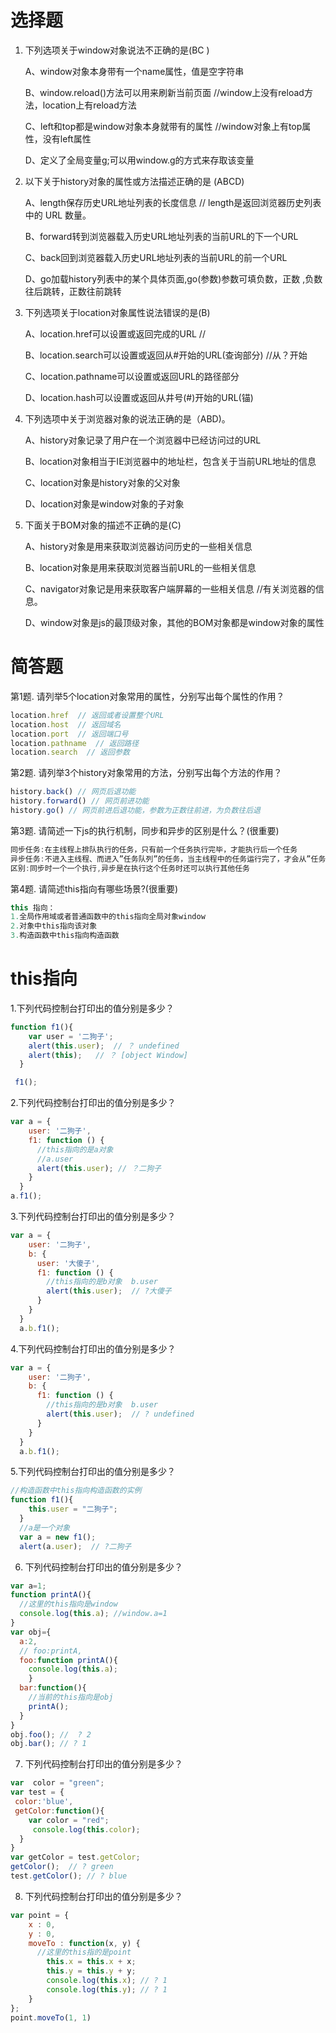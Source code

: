 # 选择题

1. ​下列选项关于window对象说法不正确的是(BC )

   A、window对象本身带有一个name属性，值是空字符串

   B、window.reload()方法可以用来刷新当前页面 //window上没有reload方法，location上有reload方法

   C、left和top都是window对象本身就带有的属性   //window对象上有top属性，没有left属性

   D、定义了全局变量g;可以用window.g的方式来存取该变量

2. 以下关于history对象的属性或方法描述正确的是 (ABCD)

   A、length保存历史URL地址列表的长度信息 // length是返回浏览器历史列表中的 URL 数量。

   B、forward转到浏览器载入历史URL地址列表的当前URL的下一个URL

   C、back回到浏览器载入历史URL地址列表的当前URL的前一个URL  

   D、go加载history列表中的某个具体页面,go(参数)参数可填负数，正数 ,负数往后跳转，正数往前跳转

3. 下列选项关于location对象属性说法错误的是(B)

   A、location.href可以设置或返回完成的URL  //

   B、location.search可以设置或返回从#开始的URL(查询部分)  //从？开始

   C、location.pathname可以设置或返回URL的路径部分

   D、location.hash可以设置或返回从井号(#)开始的URL(锚)

4. 下列选项中关于浏览器对象的说法正确的是（ABD)。

   A、history对象记录了用户在一个浏览器中已经访问过的URL

   B、location对象相当于IE浏览器中的地址栏，包含关于当前URL地址的信息

   C、location对象是history对象的父对象

   D、location对象是window对象的子对象

5. ​下面关于BOM对象的描述不正确的是(C)

   A、history对象是用来获取浏览器访问历史的一些相关信息

   B、location对象是用来获取浏览器当前URL的一些相关信息

   C、navigator对象记是用来获取客户端屏幕的一些相关信息 //有关浏览器的信息。

   D、window对象是js的最顶级对象，其他的BOM对象都是window对象的属性


# 简答题

第1题. 请列举5个location对象常用的属性，分别写出每个属性的作用？
```js
location.href  // 返回或者设置整个URL
location.host  // 返回域名
location.port  // 返回端口号
location.pathname  // 返回路径
location.search  // 返回参数
```
第2题. 请列举3个history对象常用的方法，分别写出每个方法的作用？
```js
history.back() // 网页后退功能
history.forward() // 网页前进功能 
history.go() // 网页前进后退功能，参数为正数往前进，为负数往后退
```
第3题. 请简述一下js的执行机制，同步和异步的区别是什么？(很重要)

```js
同步任务:在主线程上排队执行的任务，只有前一个任务执行完毕，才能执行后一个任务
异步任务:不进入主线程、而进入”任务队列”的任务，当主线程中的任务运行完了，才会从”任务队列”取出异步任务放入主线程执行。
区别:同步时一个一个执行,异步是在执行这个任务时还可以执行其他任务
```

第4题. 请简述this指向有哪些场景?(很重要)

```js
this 指向：
1.全局作用域或者普通函数中的this指向全局对象window
2.对象中this指向该对象
3.构造函数中this指向构造函数
```

# this指向
1.下列代码控制台打印出的值分别是多少？
```js
function f1(){
    var user = '二狗子';
    alert(this.user);  // ？ undefined
    alert(this);   // ？ [object Window]
  }

 f1();
```

2.下列代码控制台打印出的值分别是多少？
```js
var a = {
    user: '二狗子',
    f1: function () {
      //this指向的是a对象
      //a.user
      alert(this.user); // ？二狗子
    }
  }
a.f1();

```

3.下列代码控制台打印出的值分别是多少？
```js
var a = {
    user: '二狗子',
    b: {
      user: '大傻子',
      f1: function () {
        //this指向的是b对象  b.user
        alert(this.user);  // ?大傻子
      }
    }
  }
  a.b.f1();

```

4.下列代码控制台打印出的值分别是多少？
```js
var a = {
    user: '二狗子',
    b: {
      f1: function () {
        //this指向的是b对象  b.user
        alert(this.user);  // ? undefined
      }
    }
  }
  a.b.f1(); 
```

5.下列代码控制台打印出的值分别是多少？
```js
//构造函数中this指向构造函数的实例
function f1(){
    this.user = "二狗子";
  }
  //a是一个对象
  var a = new f1();
  alert(a.user);  // ?二狗子
```

6. 下列代码控制台打印出的值分别是多少？
```js
var a=1;
function printA(){
  //这里的this指向是window
  console.log(this.a); //window.a=1
}
var obj={
  a:2,
  // foo:printA,
  foo:function printA(){
    console.log(this.a);
    }
  bar:function(){
    //当前的this指向是obj
    printA();
  }
}
obj.foo(); //  ? 2
obj.bar(); // ? 1

```

7. 下列代码控制台打印出的值分别是多少？
```js
var  color = "green";
var test = {
 color:'blue',
 getColor:function(){
    var color = "red";
     console.log(this.color);
  }
}
var getColor = test.getColor;
getColor();  // ? green
test.getColor(); // ? blue

```

8. 下列代码控制台打印出的值分别是多少？
```js
var point = { 
    x : 0, 
    y : 0, 
    moveTo : function(x, y) { 
      //这里的this指的是point
        this.x = this.x + x; 
        this.y = this.y + y;
        console.log(this.x); // ? 1
        console.log(this.y); // ? 1
    } 
}; 
point.moveTo(1, 1)


```



